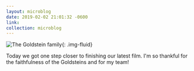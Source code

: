```yaml
---
layout: microblog
date: 2019-02-02 21:01:32 -0600
link: 
collection: microblog
---
```

![The Goldstein family](https://brianlundin.com/images/microblog/2019-02-02_21-00-53.jpeg){: .img-fluid}

Today we got one step closer to finishing our latest film. I'm so thankful for the faithfulness of the Goldsteins and for my team!
